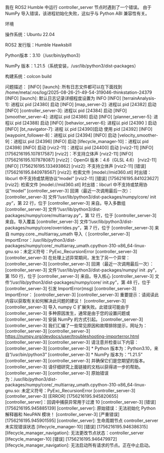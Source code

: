 我在 ROS2 Humble 中运行 controller_server 节点时遇到了一个错误。
由于 NumPy 导入错误，该进程初始化失败，这似乎与 Python ABI 兼容性有关。

环境

操作系统：Ubuntu 22.04

ROS2 发行版：Humble Hawksbill

Python版本：3.10（/usr/bin/python3）

NumPy 版本：1.21.5（系统安装，/usr/lib/python3/dist-packages）

构建系统：colcon build

问题描述：
[INFO] [launch]: 所有日志文件都可以在下面找到 /home/meta/.ros/log/2025-08-26-21-49-54-319046-thinkstation-24379
[INFO] [launch]: 默认日志记录详细程度设置为 INFO
[INFO] [terrainAnalysis-1]: 进程以 pid [24380] 启动
[INFO] [map_server-2]: 进程以 pid [24382] 启动
[INFO] [controller_server-3]: 进程以 pid [24384] 启动
[INFO] [smoother_server-4]: 进程以 pid [24386] 启动
[INFO] [planner_server-5]: 进程以 pid [24388] 启动 [INFO] [behavior_server-6]: 进程以 pid [24390 ] 启动 [INFO] [bt_navigator-7]: 进程
以 pid [24390]启动
使用 pid [24392]
[INFO] [waypoint_follower-8]：进程以 pid [24394]
[INFO] 启动 [velocity_smoother-9]：进程以 pid [24396]
[INFO] 启动 [lifecycle_manager-10]：进程以 pid [24398]
[INFO] 启动 [rviz2-11]：进程以 pid [24400] 启动
[rviz2-11] [INFO] [1756216195.107817587] [rviz2]：不支持立体声
[rviz2-11] [INFO] [1756216195.107878087] [rviz2]：OpenGl 版本：4.6（GLSL 4.6）
[rviz2-11] [INFO] [1756216195.133493862] [rviz2]: 不支持立体声
[rviz2-11] [错误] [1756216195.840978567] [rviz2]: 检索文件 [model://mid360.stl] 时出错：libcurl 中不支持或禁用协议“model”
[rviz2-11] [错误] [1756216195.841023627] [rviz2]: 检索文件 [model://mid360.stl] 时出错：libcurl 中不支持或禁用协议“model”
[controller_server-3] 回溯（最近一次调用最后一次）：
[controller_server-3] 文件“/usr/lib/python3/dist-packages/numpy/core/ init .py”，第 22 行，位于
[controller_server-3] 来自。导入多数组
[controller_server-3] 文件“/usr/lib/python3/dist-packages/numpy/core/multiarray.py”，第 12 行，位于
[controller_server-3] 来自。导入覆盖
[controller_server-3] 文件“/usr/lib/python3/dist-packages/numpy/core/overrides.py”，第 7 行，位于
[controller_server-3] 来自 numpy.core._multiarray_umath 导入（
[controller_server-3] ImportError：/usr/lib/python3/dist-packages/numpy/core/_multiarray_umath.cpython-310-x86_64-linux-gnu.so：未定义符号：PyExc_RecursionError
[controller_server-3]
[controller_server-3] 在处理上述异常期间，发生了另一个异常：
[controller_server-3]
[controller_server-3] 回溯（最近一次调用最后一次）：
[controller_server-3] 文件“/usr/lib/python3/dist-packages/numpy/ init .py”，第 150 行，位于
[controller_server-3] 来自。导入核心
[controller_server-3] 文件“/usr/lib/python3/dist-packages/numpy/core/ init.py”，第 48 行，位于
[controller_server-3] 引发 ImportError(msg)
[controller_server-3] ImportError：
[controller_server-3]
[controller_server-3] 重要提示：请阅读此内容以获取有关如何解决此问题的建议！
[controller_server-3]
[controller_server-3] 导入 numpy C 扩展失败。此错误可能由于
[controller_server-3] 多种原因发生，通常是由于您的设置问题或
[controller_server-3] 安装 NumPy 的方式引起。
[controller_server-3]
[controller_server-3] 我们汇编了一些常见原因和故障排除提示，网址为：
[controller_server-3]
[controller_server-3] https://numpy.org/devdocs/user/troubleshooting-importerror.html
[controller_server-3]
[controller_server-3] 请注意并检查以下内容：
[controller_server-3]
[controller_server-3] * Python 版本为：Python3.10，来自“/usr/bin/python3”
[controller_server-3] * NumPy 版本为：“1.21.5”
[controller_server-3]
[controller_server-3] 并确保它们是您期望的版本。
[controller_server-3] 请仔细研究上面链接的文档以获得进一步的帮助。
[controller_server-3]
[controller_server-3] 原始错误为：/usr/lib/python3/dist-packages/numpy/core/_multiarray_umath.cpython-310-x86_64-linux-gnu.so: 未定义符号：PyExc_RecursionError
[controller_server-3]
[controller_server-3] [ERROR] [1756216195.945820655] [controller_server]：回调中捕获异常用于过渡 10
[controller_server-3] [错误] [1756216195.945885139] [controller_server]: 原始错误：无法初始化 Python 解释器和 NeuPAN 模块！
[controller_server-3] [严重错误] [1756216195.945901595] [controller_server]: 生命周期节点 controller_server 未实现错误状态
[lifecycle_manager-10] [错误] [1756216195.946386315] [lifecycle_manager_navigation]: 无法更改节点状态：controller_server
[lifecycle_manager-10] [错误] [1756216195.946479972] [lifecycle_manager_navigation]: 无法启动所有请求的节点。正在中止启动。